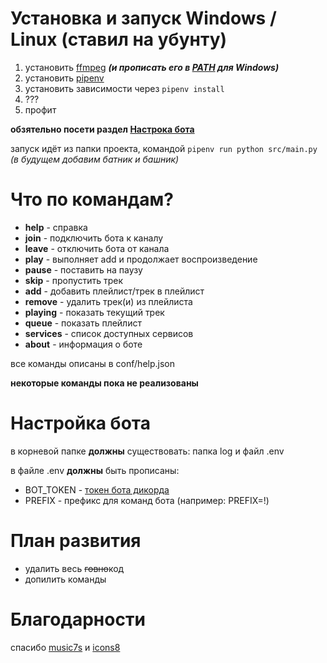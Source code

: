 # Установка и запуск Windows / Linux (ставил на убунту)
1. установить [ffmpeg](https://ffmpeg.org/) ***(и прописать его в [PATH](http://g.zeos.in/?q=PATH%20windows) для Windows)***
2. установить [pipenv](https://pypi.org/project/pipenv/) 
3. установить зависимости через `pipenv install`
4. ???
5. профит

**обзятельно посети раздел [Настрока бота](#настройка-бота)**

запуск идёт из папки проекта, командой `pipenv run python src/main.py` *(в будущем добавим батник и башник)*

# Что по командам?
* **help**     - справка
* **join**     - подключить бота к каналу
* **leave**    - отключить бота от канала
* **play**     - выполняет add и продолжает воспроизведение
* **pause**    - поставить на паузу
* **skip**     - пропустить трек
* **add**      - добавить плейлист/трек в плейлист
* **remove**   - удалить трек(и) из плейлиста
* **playing**  - показать текущий трек
* **queue**    - показать плейлист
* **services** - список доступных сервисов
* **about**    - информация о боте

все команды описаны в conf/help.json

**некоторые команды пока не реализованы**

# Настройка бота
в корневой папке **должны** существовать: папка log и файл .env

в файле .env **должны** быть прописаны:
 * BOT_TOKEN - [токен бота дикорда](https://discord.com/developers/)
 * PREFIX - префикс для команд бота (например: PREFIX=!)
 
# План развития
 * удалить весь ~~говно~~код
 * допилить команды

# Благодарности
спасибо [music7s](https://vk.music7s.cc/) и [icons8](https://icons8.com/)
